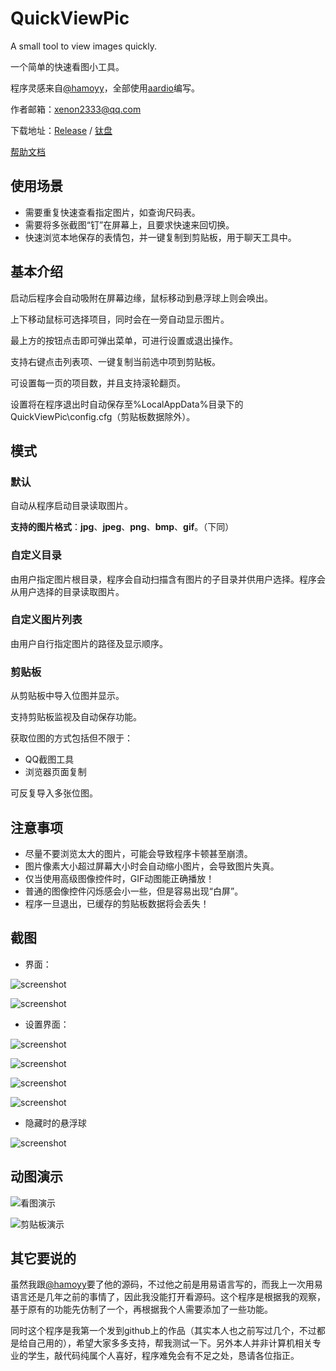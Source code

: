 # QuickViewPic
A small tool to view images quickly.

一个简单的快速看图小工具。

程序灵感来自[@hamoyy](https://meta.appinn.net/t/topic/38641)，全部使用[aardio](https://www.aardio.com)编写。

作者邮箱：xenon2333@qq.com

下载地址：[Release](https://github.com/xenon2333/QuickViewPic/releases) / [钛盘](https://tmp.link/room/646f1729d9aa7)

[帮助文档](https://blog.xenon2333.online/2023/5.html)

## 使用场景
- 需要重复快速查看指定图片，如查询尺码表。
- 需要将多张截图“钉”在屏幕上，且要求快速来回切换。
- 快速浏览本地保存的表情包，并一键复制到剪贴板，用于聊天工具中。
## 基本介绍
启动后程序会自动吸附在屏幕边缘，鼠标移动到悬浮球上则会唤出。

上下移动鼠标可选择项目，同时会在一旁自动显示图片。

最上方的按钮点击即可弹出菜单，可进行设置或退出操作。

支持右键点击列表项、一键复制当前选中项到剪贴板。

可设置每一页的项目数，并且支持滚轮翻页。

设置将在程序退出时自动保存至%LocalAppData%目录下的QuickViewPic\config.cfg（剪贴板数据除外）。

## 模式
### 默认
自动从程序启动目录读取图片。

**支持的图片格式**：**jpg**、**jpeg**、**png**、**bmp**、**gif**。（下同）

### 自定义目录
由用户指定图片根目录，程序会自动扫描含有图片的子目录并供用户选择。程序会从用户选择的目录读取图片。
### 自定义图片列表
由用户自行指定图片的路径及显示顺序。
### 剪贴板
从剪贴板中导入位图并显示。

支持剪贴板监视及自动保存功能。

获取位图的方式包括但不限于：
- QQ截图工具
- 浏览器页面复制

可反复导入多张位图。

## 注意事项
- 尽量不要浏览太大的图片，可能会导致程序卡顿甚至崩溃。
- 图片像素大小超过屏幕大小时会自动缩小图片，会导致图片失真。
- 仅当使用高级图像控件时，GIF动图能正确播放！
- 普通的图像控件闪烁感会小一些，但是容易出现“白屏”。
- 程序一旦退出，已缓存的剪贴板数据将会丢失！
## 截图
- 界面：

![screenshot](./Screenshots/screenshot_1.png)

![screenshot](./Screenshots/screenshot_2.png)

- 设置界面：

![screenshot](./Screenshots/screenshot_3.png)

![screenshot](./Screenshots/screenshot_4.png)

![screenshot](./Screenshots/screenshot_5.png)

![screenshot](./Screenshots/screenshot_6.png)

- 隐藏时的悬浮球

![screenshot](./Screenshots/screenshot_7.png)

## 动图演示
![看图演示](./Screenshots/screenshots_1.gif)

![剪贴板演示](./Screenshots/screenshots_2.gif)

## 其它要说的
虽然我跟[@hamoyy](https://meta.appinn.net/t/topic/38641)要了他的源码，不过他之前是用易语言写的，而我上一次用易语言还是几年之前的事情了，因此我没能打开看源码。这个程序是根据我的观察，基于原有的功能先仿制了一个，再根据我个人需要添加了一些功能。

同时这个程序是我第一个发到github上的作品（其实本人也之前写过几个，不过都是给自己用的），希望大家多多支持，帮我测试一下。另外本人并非计算机相关专业的学生，敲代码纯属个人喜好，程序难免会有不足之处，恳请各位指正。
